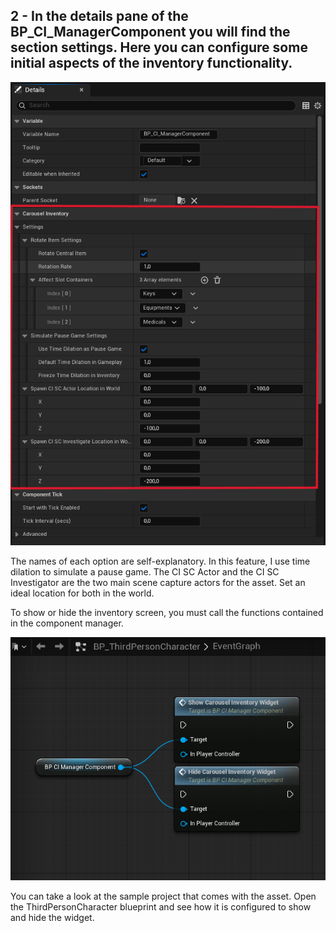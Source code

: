 ## 2 - In the details pane of the BP_CI_ManagerComponent you will find the section settings. Here you can configure some initial aspects of the inventory functionality.

![alt text](../prints/docs-4.png)

The names of each option are self-explanatory. In this feature, I use time dilation to simulate a pause game.
The CI SC Actor and the CI SC Investigator are the two main scene capture actors for the asset. Set an ideal location for both in the world.

To show or hide the inventory screen, you must call the functions contained in the component manager.

![alt text](../prints/docs-14.png)

You can take a look at the sample project that comes with the asset. Open the ThirdPersonCharacter blueprint and see how it is configured to show and hide the widget.